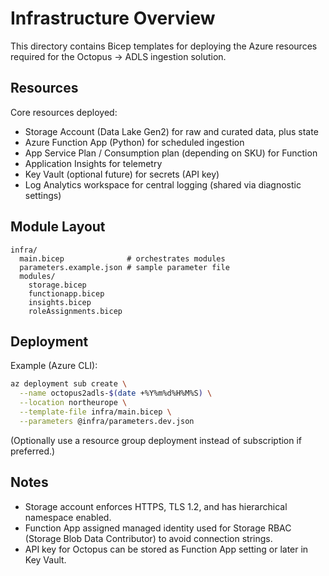 # Infrastructure Overview

This directory contains Bicep templates for deploying the Azure resources required for the Octopus -> ADLS ingestion solution.

## Resources

Core resources deployed:

- Storage Account (Data Lake Gen2) for raw and curated data, plus state
- Azure Function App (Python) for scheduled ingestion
- App Service Plan / Consumption plan (depending on SKU) for Function
- Application Insights for telemetry
- Key Vault (optional future) for secrets (API key)
- Log Analytics workspace for central logging (shared via diagnostic settings)

## Module Layout

```
infra/
  main.bicep              # orchestrates modules
  parameters.example.json # sample parameter file
  modules/
    storage.bicep
    functionapp.bicep
    insights.bicep
    roleAssignments.bicep
```

## Deployment

Example (Azure CLI):

```bash
az deployment sub create \
  --name octopus2adls-$(date +%Y%m%d%H%M%S) \
  --location northeurope \
  --template-file infra/main.bicep \
  --parameters @infra/parameters.dev.json
```

(Optionally use a resource group deployment instead of subscription if preferred.)

## Notes

- Storage account enforces HTTPS, TLS 1.2, and has hierarchical namespace enabled.
- Function App assigned managed identity used for Storage RBAC (Storage Blob Data Contributor) to avoid connection strings.
- API key for Octopus can be stored as Function App setting or later in Key Vault.
